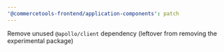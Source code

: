 ```yaml
---
'@commercetools-frontend/application-components': patch
---
```


Remove unused `@apollo/client` dependency (leftover from removing the experimental package)
